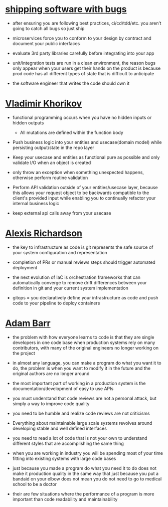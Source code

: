 # [shipping software with bugs](https://www.se-radio.net/2021/01/episode-441-shipping-software-with-bugs/)

- after ensuring you are following best practices, ci/cd/tdd/etc. you aren’t going to catch all bugs so just ship

- microservices force you to conform to your design by contract and document your public interfaces

- evaluate 3rd party libraries carefully before integrating into your app

- unit/integration tests are run in a clean environment, the reason bugs only appear when your users get their hands on the product is because prod code has all different types of state that is difficult to anticipate
 
- the software engineer that writes the code should own it
 

# [Vladimir Khorikov](https://www.se-radio.net/2020/07/episode-418-functional-programming-in-enterprise-applications/)
- functional programming occurs when you have no hidden inputs or hidden outputs
  - All mutations are defined within the function body

- Push business logic into your entities and usecase(domain model) while persisting output/state in the repo layer
- Keep your usecase and entities as functional pure as possible and only validate I/O when an object is created

- only throw an exception when something unexpected happens, otherwise perform routine validation

- Perform API validation outside of your entities/usecase layer, because this allows your request object to be backwards compatible to the client's provided input while enabling you to continually refactor your internal business logic

- keep external api calls away from your usecase


# [Alexis Richardson](https://www.se-radio.net/2020/12/episode-440-alexis-richardson-on-gitops/)

- the key to infrastructure as code is git represents the safe source of your system configuration and representation 
- completion of PRs or manual reviews steps should trigger automated deployment

- the next evolution of IaC is orchestration frameworks that can automatically converge to remove drift differences between your definition in git and your current system implementation 

- gitops = you declaratively define your infrastructure as code and push code to your pipeline to deploy containers



# [Adam Barr](https://www.se-radio.net/2019/02/se-radio-episode-357-adam-barr-on-code-quality/)


- the problem with how everyone learns to code is that they are single developers in one code base when production systems rely on many contributors, with many of the original engineers no longer working on the project

- in almost any language, you can make a program do what you want it to do, the problem is when you want to modify it in the future and the original authors are no longer around

- the most important part of working in a production system is the documentation/development of easy to use APIs

- you must understand that code reviews are not a personal attack, but simply a way to improve code quality

- you need to be humble and realize code reviews are not criticisms

- Everything about maintainable large scale systems revolves around developing stable and well defined interfaces

- you need to read a lot of code that is not your own to understand different styles that are accomplishing the same thing

- when you are working in industry you will be spending most of your time fitting into existing systems with large code bases


- just because you made a program do what you need it to do does not make it production quality in the same way that just because you put a bandaid on your elbow does not mean you do not need to go to medical school to be a doctor

- their are few situations where the performance of a program is more important than code readability and maintainability 

